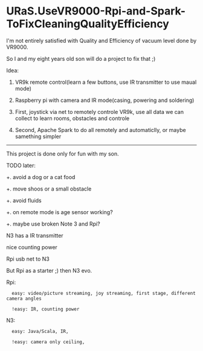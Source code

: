 # URaS.UseVR9000-Rpi-and-Spark-ToFixCleaningQualityEfficiency

I'm not entirely satisfied with Quality and Efficiency of vacuum level done by VR9000.

So I and my eight years old son will do a project to fix that ;)

Idea:

1. VR9k remote control(learn a few buttons, use IR transmitter to use maual mode)

2. Raspberry pi with camera and IR mode(casing, powering and soldering)

3. First, joystick via net to remotely controle VR9k, use all data we can collect to learn rooms, obstacles and controle

4. Second, Apache Spark to do all remotely and automaticlly, or maybe samething simpler


-----------------------------------------------------------------------------------------------


This project is done only for fun with my son.

TODO later:

+. avoid a dog or a cat food

+. move shoos or a small obstacle

+. avoid fluids

+. on remote mode is age sensor working?

+. maybe use broken Note 3 and Rpi?

   N3 has a IR transmitter

   nice counting power

   Rpi usb net to N3

   But Rpi as a starter ;) then N3 evo.

   Rpi:

      easy: video/picture streaming, joy streaming, first stage, different camera angles

      !easy: IR, counting power

   N3:

      easy: Java/Scala, IR, 

      !easy: camera only ceiling, 
   

